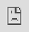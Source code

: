 # Guess and ConvertHub

Guess and ConvertHub is a web application that provides two main features: a Guessing Game and a Currency Converter. The project is implemented using F# and WebSharper.

## Features

### Guessing Game
- **Description**: Test your guessing skills by trying to guess the secret number within a limited number of tries.
- **Implementation**: The game generates a random secret number between 1 and 100. Players have a maximum of 5 tries to guess the correct number.
- **Technology Used**: F# for backend logic, WebSharper for UI rendering.

### Currency Converter
- **Description**: Convert amounts between different currencies with real-time exchange rates.
- **Implementation**: Utilizes real-time exchange rates fetched from an API. Users can input the amount, select the currencies to convert from and to, and get the converted amount.
- **Technology Used**: F# for backend logic, WebSharper for UI rendering.

## Usage

### Live Link
- Access the live application [Hub](https://guessandconverthub.azurewebsites.net/).

### Screenshots or Screen Records
<iframe src="https://player.vimeo.com/video/950445086?badge=0&amp;autopause=0&amp;player_id=0&amp;app_id=58479" frameborder="0" allow="autoplay; fullscreen; picture-in-picture; clipboard-write" style="position:absolute;top:0;left:0;width:100%;height:100%;" title="bandicam 2024-05-26 08-14-07-235"></iframe>
- ![Screenshot 2024-05-26 075619](https://github.com/BTAG16/Convert-and-GuessHub/assets/128963075/cc51371e-fb42-4332-8f9e-e506bf4de2a4)
- ![Screenshot 2024-05-26 075642](https://github.com/BTAG16/Convert-and-GuessHub/assets/128963075/baaaf43f-8dce-4a23-bf14-bc420f593b94)
- ![Screenshot 2024-05-26 075723](https://github.com/BTAG16/Convert-and-GuessHub/assets/128963075/02270b02-3559-4d67-9b68-3473a0ab8b52)




### Running the Application in Visual Studio

To run the Guess and ConvertHub application in Visual Studio, follow these steps:

1. **Clone the Repository**: Clone the Guess and ConvertHub repository to your local machine.
`git clone https://github.com/BTAG16/Convert-and-GuessHub`

2. **Open Visual Studio**: Open Visual Studio on your machine.

3. **Open Project**: Go to File > Open > Project/Solution, and navigate to the directory where you cloned the Guess and ConvertHub repository. Select the solution file (`.sln`) and open it in Visual Studio.

4. **Build the Solution**: Build the solution by clicking on Build > Build Solution in the Visual Studio menu.

5. **Start Debugging**: Press F5 or go to Debug > Start Debugging to run the project in debug mode. Alternatively, you can run without debugging by pressing Ctrl + F5 or going to Debug > Start Without Debugging.

6. **Access the Application**: Once the project is successfully built and running, you can access the Guess and ConvertHub application by navigating to the specified URL in your web browser.

## Contributing
Contributions are welcome! If you'd like to contribute to this project, please follow these steps:
1. Fork the repository.
2. Create a new branch: `git checkout -b feature/new-feature`
3. Make your changes and commit them: `git commit -am 'Add new feature'`
4. Push to the branch: `git push origin feature/new-feature`
5. Submit a pull request.

## Credits
- Developed by [Cosmos Junior](https://github.com/BTAG16)
- Inspired by [WebSharper](https://websharper.com/)

## License
This project is licensed under the [MIT License](LICENSE).
